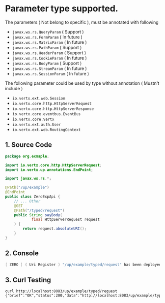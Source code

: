 # Parameter type supported.

The parameters ( Not belong to specific ), must be annotated with following

* `javax.ws.rs.QueryParam` ( Support )
* `javax.ws.rs.FormParam` ( In future )
* `javax.ws.rs.MatrixParam` ( In future )
* `javax.ws.rs.PathParam` ( Support )
* `javax.ws.rs.HeaderParam` ( Support )
* `javax.ws.rs.CookieParam` ( In future )
* `javax.ws.rs.BodyParam` ( Support )
* `javax.ws.rs.StreamParam` ( In future )
* `javax.ws.rs.SessionParam` ( In future )

The following parameter could be used by type without annotation ( Mustn't include )

* `io.vertx.ext.web.Session`
* `io.vertx.core.http.HttpServerRequest`
* `io.vertx.core.http.HttpServerResponse`
* `io.vertx.core.eventbus.EventBus`
* `io.vertx.core.Vertx`
* `io.vertx.ext.auth.User`
* `io.vertx.ext.web.RoutingContext`

## 1. Source Code

```java
package org.exmaple;

import io.vertx.core.http.HttpServerRequest;
import io.vertx.up.annotations.EndPoint;

import javax.ws.rs.*;

@Path("/up/example")
@EndPoint
public class ZeroExpApi {
    // ... Other
    @GET
    @Path("/typed/request")
    public String sayBody(
            final HttpServerRequest request
    ) {
        return request.absoluteURI();
    }
}
```

## 2. Console

```java
[ ZERO ] ( Uri Register ) "/up/example/typed/request" has been deployed by ZeroHttpAgent
```

## 3. Curl Testing

```
curl http://localhost:8083/up/example/typed/request
{"brief":"OK","status":200,"data":"http://localhost:8083/up/example/typed/request"}
```